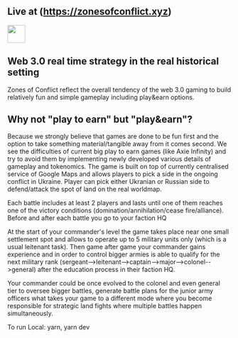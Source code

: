 ## Live at (https://zonesofconflict.xyz)

<img src="https://bafybeieprtsdpqpueqmge4ivntsqj7may4ww4ql4ynh3muuyxreui3uck4.ipfs.nftstorage.link/tankBatlle.gif" width="40" height="40" />


## Web 3.0 real time strategy in the real historical setting
Zones of Conflict reflect the overall tendency of the web 3.0 gaming to build relatively fun and simple gameplay including play&earn options.

## Why not "play to earn" but "play&earn"?
Because we strongly believe that games are done to be fun first and the option to take something material/tangible away from it comes second. We see the difficulties of current big play to earn games (like Axie Infinity) and try to avoid them by implementing newly developed various details of gameplay and tokenomics.
The game is built on top of currently centralised service of Google Maps and allows players to pick a side in the ongoing conflict in Ukraine. Player can pick either Ukranian or Russian side to defend/attack the spot of land on the real worldmap. 

Each battle includes at least 2 players and lasts until one of them reaches one of the victory conditions (domination/annihilation/cease fire/alliance). Before and after each battle you go to your faction HQ

At the start of your commander's level the game takes place near one small settlement spot and allows to operate up to 5 military units only (which is a usual leitenant task). Then game after game your commander gains experience and in order to control bigger armies is able to qualify for the next military rank (sergeant-->leitenant-->captain-->major-->colonel-->general) after the education process in their faction HQ.

Your commander could be once evolved to the colonel and even general tier to oversee bigger battles, generate battle plans for the junior army officers what takes your game to a different mode where you become responsible for strategic land fights where multiple battles happen simultaneously.





To run Local: 
yarn,
yarn dev
